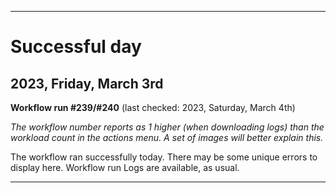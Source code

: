 
***

# Successful day

## 2023, Friday, March 3rd

**Workflow run #239/#240** (last checked: 2023, Saturday, March 4th)

_The workflow number reports as 1 higher (when downloading logs) than the workload count in the actions menu. A set of images will better explain this._

The workflow ran successfully today. There may be some unique errors to display here. Workflow run Logs are available, as usual.

***
